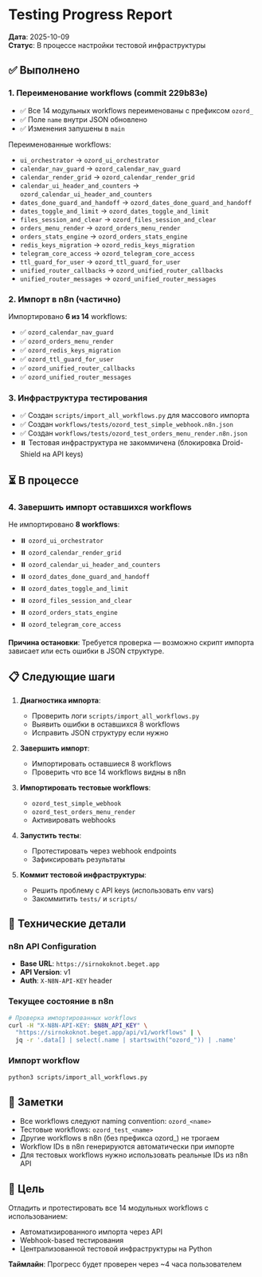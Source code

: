 # Testing Progress Report

**Дата**: 2025-10-09  
**Статус**: В процессе настройки тестовой инфраструктуры

## ✅ Выполнено

### 1. Переименование workflows (commit 229b83e)
- ✅ Все 14 модульных workflows переименованы с префиксом `ozord_`
- ✅ Поле `name` внутри JSON обновлено
- ✅ Изменения запушены в `main`

Переименованные workflows:
- `ui_orchestrator` → `ozord_ui_orchestrator`
- `calendar_nav_guard` → `ozord_calendar_nav_guard`
- `calendar_render_grid` → `ozord_calendar_render_grid`
- `calendar_ui_header_and_counters` → `ozord_calendar_ui_header_and_counters`
- `dates_done_guard_and_handoff` → `ozord_dates_done_guard_and_handoff`
- `dates_toggle_and_limit` → `ozord_dates_toggle_and_limit`
- `files_session_and_clear` → `ozord_files_session_and_clear`
- `orders_menu_render` → `ozord_orders_menu_render`
- `orders_stats_engine` → `ozord_orders_stats_engine`
- `redis_keys_migration` → `ozord_redis_keys_migration`
- `telegram_core_access` → `ozord_telegram_core_access`
- `ttl_guard_for_user` → `ozord_ttl_guard_for_user`
- `unified_router_callbacks` → `ozord_unified_router_callbacks`
- `unified_router_messages` → `ozord_unified_router_messages`

### 2. Импорт в n8n (частично)
Импортировано **6 из 14** workflows:
- ✅ `ozord_calendar_nav_guard`
- ✅ `ozord_orders_menu_render`
- ✅ `ozord_redis_keys_migration`
- ✅ `ozord_ttl_guard_for_user`
- ✅ `ozord_unified_router_callbacks`
- ✅ `ozord_unified_router_messages`

### 3. Инфраструктура тестирования
- ✅ Создан `scripts/import_all_workflows.py` для массового импорта
- ✅ Создан `workflows/tests/ozord_test_simple_webhook.n8n.json`
- ✅ Создан `workflows/tests/ozord_test_orders_menu_render.n8n.json`
- ⏸️  Тестовая инфраструктура не закоммичена (блокировка Droid-Shield на API keys)

## ⏳ В процессе

### 4. Завершить импорт оставшихся workflows
Не импортировано **8 workflows**:
- ⏸️  `ozord_ui_orchestrator`
- ⏸️  `ozord_calendar_render_grid`
- ⏸️  `ozord_calendar_ui_header_and_counters`
- ⏸️  `ozord_dates_done_guard_and_handoff`
- ⏸️  `ozord_dates_toggle_and_limit`
- ⏸️  `ozord_files_session_and_clear`
- ⏸️  `ozord_orders_stats_engine`
- ⏸️  `ozord_telegram_core_access`

**Причина остановки**: Требуется проверка — возможно скрипт импорта зависает или есть ошибки в JSON структуре.

## 📋 Следующие шаги

1. **Диагностика импорта**:
   - Проверить логи `scripts/import_all_workflows.py`
   - Выявить ошибки в оставшихся 8 workflows
   - Исправить JSON структуру если нужно

2. **Завершить импорт**:
   - Импортировать оставшиеся 8 workflows
   - Проверить что все 14 workflows видны в n8n

3. **Импортировать тестовые workflows**:
   - `ozord_test_simple_webhook`
   - `ozord_test_orders_menu_render`
   - Активировать webhooks

4. **Запустить тесты**:
   - Протестировать через webhook endpoints
   - Зафиксировать результаты

5. **Коммит тестовой инфраструктуры**:
   - Решить проблему с API keys (использовать env vars)
   - Закоммитить `tests/` и `scripts/`

## 🔧 Технические детали

### n8n API Configuration
- **Base URL**: `https://sirnokoknot.beget.app`
- **API Version**: v1
- **Auth**: `X-N8N-API-KEY` header

### Текущее состояние в n8n
```bash
# Проверка импортированных workflows
curl -H "X-N8N-API-KEY: $N8N_API_KEY" \
  "https://sirnokoknot.beget.app/api/v1/workflows" | \
  jq -r '.data[] | select(.name | startswith("ozord_")) | .name'
```

### Импорт workflow
```bash
python3 scripts/import_all_workflows.py
```

## 📝 Заметки

- Все workflows следуют naming convention: `ozord_<name>`
- Тестовые workflows: `ozord_test_<name>`
- Другие workflows в n8n (без префикса ozord_) не трогаем
- Workflow IDs в n8n генерируются автоматически при импорте
- Для тестовых workflows нужно использовать реальные IDs из n8n API

## 🎯 Цель

Отладить и протестировать все 14 модульных workflows с использованием:
- Автоматизированного импорта через API
- Webhook-based тестирования
- Централизованной тестовой инфраструктуры на Python

**Таймлайн**: Прогресс будет проверен через ~4 часа пользователем
